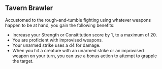 ## Tavern Brawler
Accustomed to the rough-and-tumble fighting using whatever weapons happen to be at hand, you gain the following benefits:

* Increase your Strength or Consititution score by 1, to a maximum of 20.
* You are proficient with improvised weapons.
* Your unarmed strike uses a d4 for damage.
* When you hit a creature with an unarmed strike or an improvised weapon on your turn, you can use a bonus action to attempt to grapple the target.


